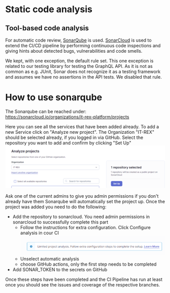 # Static code analysis

## Tool-based code analysis

For automatic code review, [SonarQube](https://docs.sonarqube.org/latest/) is used. [SonarCloud](https://www.sonarsource.com/products/sonarcloud/) is used to extend the CI/CD pipeline by performing continuous code inspections and giving hints about detected bugs, vulnerabilities and code smells.

We kept, with one exception, the default rule set.
This one exception is related to our testing library for testing the GraphQL API. 
As it is not as common as e.g. JUnit, Sonar does not recognize it as a testing framework and assumes we have no assertions in the API tests.
We disabled that rule.

# How to use sonarqube

The Sonarqube can be reached under: https://sonarcloud.io/organizations/it-rex-platform/projects

Here you can see all the services that have been added already.
To add a new Service click on "Analyze new project". 
The Organization "IT-REX" should be selected already, if you logged in via GitHub.
Select the repository you want to add and confirm by clicking "Set Up"
![](/images/sonarqube-new-project.png)


Ask one of the current admins to give you admin permissions if you don't already have them
Sonarqube will automatically set the project up. Once the project was added you need to do the following:

- Add the repository to sonarcloud. You need admin permissions in sonarcloud to successfully complete this part
    - Follow the instructions for extra configuration. Click Configure analysis in cour CI ![](/images/sonarcloud-instructions-1.png)
    - Unselect automatic analysis
    - choose GitHub actions, only the first step needs to be completed
- Add SONAR_TOKEN to the secrets on GitHub

Once these steps have been completed and the CI Pipeline has run at least once you should see the issues and coverage of the respective branches.

